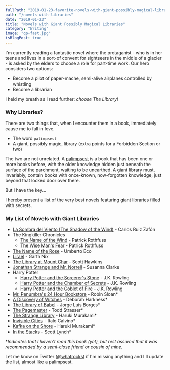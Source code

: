 ```yaml
---
fullPath: "2019-01-23-favorite-novels-with-giant-possibly-magical-libraries"
path: "/novels-with-libraries"
date: "2019-01-23"
title: "Novels with Giant Possibly Magical Libraries"
category: "Writing"
image: "qp-fast.jpg"
isBlogPost: true
---
```


I'm currently reading a fantastic novel where the protaganist - who is in her teens and lives in a sort-of convent for sightseers in the middle of a glacier - is asked by the elders to choose a role for part-time work. Our hero considers two options:

* Become a pilot of paper-mache, semi-alive airplanes controlled by whistling
* Become a librarian

I held my breath as I read further: *choose The Library!*

### Why Libraries?

There are two things that, when I encounter them in a book, immediately cause me to fall in love.

* The word `palimpsest`
* A giant, possibly magic, library (extra points for a Forbidden Section or two)

The two are not unrelated. A [palimpsest](https://en.wikipedia.org/wiki/Palimpsest) is a book that has been one or more books before, with the older knowledge hidden just beneath the surface of the parchment, waiting to be unearthed. A giant library must, invariably, contain books with once-known, now-forgotten knowledge, just beyond that locked door over there.

But I have the key...

I hereby present a list of the very best novels featuring giant libraries filled with secrets.

### My List of Novels with Giant Libraries

* [La Sombra del Viento (The Shadow of the Wind)](https://www.goodreads.com/book/show/1232.The_Shadow_of_the_Wind) - Carlos Ruiz Zafón
* The Kingkiller Chronicles
    * [The Name of the Wind](https://www.goodreads.com/book/show/186074.The_Name_of_the_Wind) - Patrick Rothfuss
    * [The Wise Man's Fear](https://www.goodreads.com/book/show/1215032.The_Wise_Man_s_Fear) - Patrick Rothfuss
* [The Name of the Rose](https://www.goodreads.com/book/show/119073.The_Name_of_the_Rose) - Umberto Eco
* [Lirael](https://www.goodreads.com/book/show/47624.Lirael) - Garth Nix
* [The Library at Mount Char](https://www.goodreads.com/book/show/26892110-the-library-at-mount-char) - Scott Hawkins
* [Jonathan Strange and Mr. Norrell](https://www.goodreads.com/book/show/14201.Jonathan_Strange_Mr_Norrell) - Susanna Clarke
* Harry Potter
    * [Harry Potter and the Sorcerer's Stone](https://www.goodreads.com/book/show/3.Harry_Potter_and_the_Sorcerer_s_Stone) - J.K. Rowling
    * [Harry Potter and the Chamber of Secrets](https://www.goodreads.com/book/show/15881.Harry_Potter_and_the_Chamber_of_Secrets) - J.K. Rowling
    * [Harry Potter and the Goblet of Fire](https://www.goodreads.com/book/show/6.Harry_Potter_and_the_Goblet_of_Fire) - J.K. Rowling
* [Mr. Penumbra's 24 Hour Bookstore](https://www.goodreads.com/book/show/13538873-mr-penumbra-s-24-hour-bookstore) - Robin Sloan*
* [A Discovery of Witches](https://www.goodreads.com/book/show/8667848-a-discovery-of-witches) - Deborah Harkness*
* [The Library of Babel](https://www.goodreads.com/book/show/172366.The_Library_of_Babel) - Jorge Luis Borges*
* [The Pagemaster](https://www.goodreads.com/book/show/518623.The_Pagemaster) - Todd Strasser*
* [The Strange Library](https://www.goodreads.com/book/show/23128304-the-strange-library) - Haruki Murakami*
* [Invisible Cities](https://www.goodreads.com/book/show/9809.Invisible_Cities) - Italo Calvino*
* [Kafka on the Shore](https://www.goodreads.com/book/show/4929.Kafka_on_the_Shore) - Haruki Murakami*
* [In the Stacks](https://www.goodreads.com/book/show/13549792-in-the-stacks) - Scott Lynch*

**Indicates that I haven't read this book (yet), but rest assured that it was recommended by a semi-close friend or cousin of mine.*

Let me know on Twitter ([@whatrocks](https://twitter.com/whatrocks)) if I'm missing anything and I'll update the list, almost like a palimpsest.